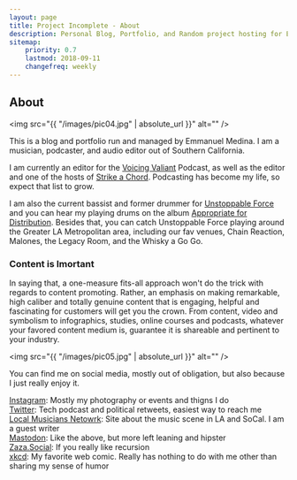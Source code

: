 ```yaml
---
layout: page
title: Project Incomplete - About
description: Personal Blog, Portfolio, and Random project hosting for Emmanuel Medina
sitemap:
    priority: 0.7
    lastmod: 2018-09-11
    changefreq: weekly
---
```

## About

<span class="image left"><img src="{{ "/images/pic04.jpg" | absolute_url }}" alt="" /></span>

This is a blog and portfolio run and managed by Emmanuel Medina. I am a musician, podcaster, and audio editor out of Southern California.

I am currently an editor for the [Voicing Valiant](anchor.fm/voicingvaliant) Podcast, as well as the editor and one of the hosts of [Strike a Chord](https://localmusicnet.wordpress.com/strike-a-chord/). Podcasting has become my life, so expect that list to grow.

I am also the current bassist and former drummer for [Unstoppable Force](unstoppableforce.band) and you can hear my playing drums on the album [Appropriate for Distribution](https://open.spotify.com/album/5XHoS0RDHw5M5Bl8pMIZ07?si=JZvXcc3URuKIJ7dSWK_7qg). Besides that, you can catch Unstoppable Force playing around the Greater LA Metropolitan area, including our fav venues, Chain Reaction, Malones, the Legacy Room, and the Whisky a Go Go.



### Content is Imortant
<div class="box">
  <p>
  In saying that, a one-measure fits-all approach won't do the trick with regards to content promoting. Rather, an emphasis on making remarkable, high caliber and totally genuine content that is engaging, helpful and fascinating for customers will get you the crown. From content, video and symbolism to infographics, studies, online courses and podcasts, whatever your favored content medium is, guarantee it is shareable and pertinent to your industry.
  </p>
</div>

<span class="image left"><img src="{{ "/images/pic05.jpg" | absolute_url }}" alt="" /></span>

You can find me on social media, mostly out of obligation, but also because I just really enjoy it. 

[Instagram](https://www.instagram.com/zazathebassist/): Mostly my photography or events and thigns I do
<br>
[Twitter](https://twitter.com/zazathebassist): Tech podcast and political retweets, easiest way to reach me
<br>
[Local Musicians Netowrk](https://localmusicnet.wordpress.com/): Site about the music scene in LA and SoCal. I am a guest writer
<br>
[Mastodon](https://ohnomy.rocks/@zaza): Like the above, but more left leaning and hipster
<br>
[Zaza.Social](http://zaza.social): If you really like recursion
<br>
[xkcd](): My favorite web comic. Really has nothing to do with me other than sharing my sense of humor
